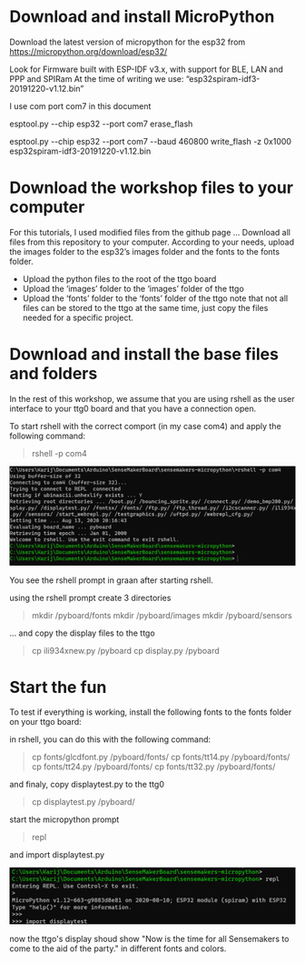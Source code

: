 
# Download and install MicroPython

Download the latest version of micropython for the esp32 from https://micropython.org/download/esp32/

Look for Firmware built with ESP-IDF v3.x, with support for BLE, LAN and PPP and SPIRam
At the time of writing we use:
“esp32spiram-idf3-20191220-v1.12.bin”

I use com port com7 in this document

esptool.py --chip esp32 --port com7 erase_flash

esptool.py --chip esp32 --port com7 --baud 460800 write_flash -z 0x1000 esp32spiram-idf3-20191220-v1.12.bin

# Download the workshop files to your computer

For this tutorials, I used modified files from the github page …
Download all files from this repository to your computer.
According to your needs, upload the images folder to the esp32’s images folder and the fonts to the fonts folder.

- Upload the python files to the root of the ttgo board
- Upload the ‘images’ folder to the ‘images’ folder of the ttgo
- Upload the ‘fonts’ folder to the ‘fonts’ folder of the ttgo
note that not all files can be stored to the ttgo at the same time, just copy the files needed for a specific project.

# Download and install the base files and folders

In the rest of this workshop, we assume that you are using rshell as the user interface to your ttg0 board and that you have a connection open.

To start rshell with the correct comport (in my case com4) and apply the following command:

> rshell -p com4

![](images/starting-rshell.png "starting rshell")

You see the rshell prompt in graan after starting rshell.

using the rshell prompt create 3 directories 
> mkdir /pyboard/fonts
> mkdir /pyboard/images
> mkdir /pyboard/sensors

... and copy the display files to the ttgo

> cp ili934xnew.py /pyboard
> cp display.py /pyboard

# Start the fun

To test if everything is working, install the following fonts to the fonts folder on your ttgo board:

in rshell, you can do this with the following command:

> cp fonts/glcdfont.py /pyboard/fonts/
> cp fonts/tt14.py /pyboard/fonts/
> cp fonts/tt24.py /pyboard/fonts/
> cp fonts/tt32.py /pyboard/fonts/

and finaly, copy displaytest.py to the ttg0

> cp displaytest.py /pyboard/

start the micropython prompt

> repl

and import displaytest.py

![](images/starting-repl.png "starting rshell")

now the ttgo's display shoud show "Now is the time for all Sensemakers to come to the aid of the party." in different fonts and colors.
